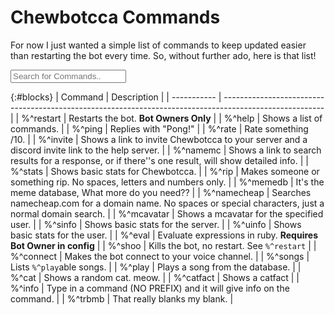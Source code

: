 # Chewbotcca Commands

For now I just wanted a simple list of commands to keep updated easier than restarting the bot every time. So, without further ado, here is that list!

<input type="text" id="findblocks" onkeyup="lookWords()" placeholder="Search for Commands..">

{:#blocks}
| Command     | Description                                                                                             |
| ----------- | ------------------------------------------------------------------------------------------------------- |
| %^restart   | Restarts the bot. **Bot Owners Only**                                                                   |
| %^help      | Shows a list of commands.                                                                               |
| %^ping      | Replies with "Pong!"                                                                                    |
| %^rate      | Rate something /10.                                                                                     |
| %^invite    | Shows a link to invite Chewbotcca to your server and a discord invite link to the help server.          |
| %^namemc    | Shows a link to search results for a response, or if there''s one result, will show detailed info.      |
| %^stats     | Shows basic stats for Chewbotcca.                                                                       |
| %^rip       | Makes someone or something rip. No spaces, letters and numbers only.                                    |
| %^memedb    | It's the meme database, What more do you need??                                                         |
| %^namecheap | Searches namecheap.com for a domain name. No spaces or special characters, just a normal domain search. |
| %^mcavatar  | Shows a mcavatar for the specified user.                                                                |
| %^sinfo     | Shows basic stats for the server.                                                                       |
| %^uinfo     | Shows basic stats for the user.                                                                         |
| %^eval      | Evaluate expressions in ruby. **Requires Bot Owner in config**                                          |
| %^shoo      | Kills the bot, no restart. See `%^restart`                                                              |
| %^connect   | Makes the bot connect to your voice channel.                                                            |
| %^songs     | Lists `%^play`able songs.                                                                               |
| %^play      | Plays a song from the database.                                                                         |
| %^cat       | Shows a random cat. meow.                                                                               |
| %^catfact   | Shows a catfact                                                                                         |
| %^info      | Type in a command (NO PREFIX) and it will give info on the command.                                     |
| %^trbmb     | That really blanks my blank.                                                                            |

